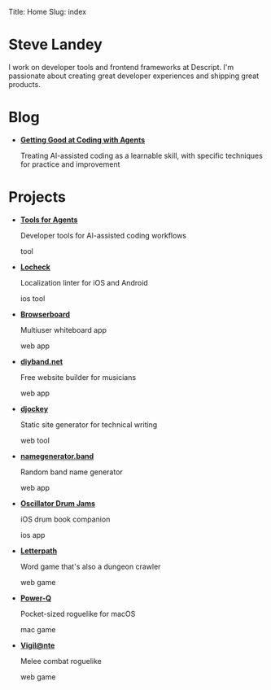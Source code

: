 Title: Home
Slug: index

# Steve Landey

I work on developer tools and frontend frameworks at Descript. I'm passionate about creating great developer experiences and shipping great products.

# Blog

<div class="marker-blog"></div>

- **[Getting Good at Coding with Agents](https://blog.steveasleep.com/getting-good-at-coding-with-agents)**
  
    Treating AI-assisted coding as a learnable skill, with specific techniques for practice and improvement

# Projects

<div class="marker-projects"></div>

- **[Tools for Agents](/toolsforagents/)**
  
    Developer tools for AI-assisted coding workflows
    
    <span class="tag tool">tool</span>

- **[Locheck](https://github.com/Asana/locheck)**
  
    Localization linter for iOS and Android
    
    <span class="tag ios">ios</span> <span class="tag tool">tool</span>

- **[Browserboard](https://browserboard.com)**
  
    Multiuser whiteboard app
    
    <span class="tag web">web</span> <span class="tag app">app</span>

- **[diyband.net](https://diyband.net)**
  
    Free website builder for musicians
    
    <span class="tag web">web</span> <span class="tag app">app</span>

- **[djockey](https://steveasleep.com/djockey)**
  
    Static site generator for technical writing
    
    <span class="tag web">web</span> <span class="tag tool">tool</span>

- **[namegenerator.band](https://namegenerator.band)**
  
    Random band name generator
    
    <span class="tag web">web</span> <span class="tag app">app</span>

- **[Oscillator Drum Jams](https://oscillatordrums.com)**
  
    iOS drum book companion
    
    <span class="tag ios">ios</span> <span class="tag app">app</span>

- **[Letterpath](https://irskep.itch.io/letterpath)**
  
    Word game that's also a dungeon crawler
    
    <span class="tag web">web</span> <span class="tag game">game</span>

- **[Power-Q](https://irskep.itch.io/power-q)**
  
    Pocket-sized roguelike for macOS
    
    <span class="tag mac">mac</span> <span class="tag game">game</span>

- **[Vigil@nte](https://irskep.itch.io/vigilante)**
  
    Melee combat roguelike
    
    <span class="tag web">web</span> <span class="tag game">game</span>